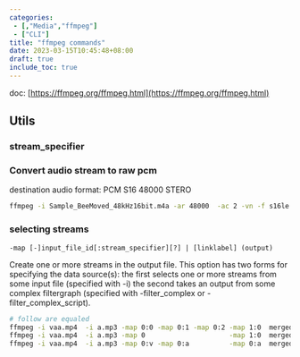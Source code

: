 ```yaml
---
categories: 
 - [,"Media","ffmpeg"]
 - ["CLI"]
title: "ffmpeg commands"
date: 2023-03-15T10:45:48+08:00
draft: true
include_toc: true
---
```

doc: [https://ffmpeg.org/ffmpeg.html](https://ffmpeg.org/ffmpeg.html)

## Utils

### stream_specifier


### Convert audio stream to raw pcm
destination audio format: PCM S16 48000 STERO 
```bash
ffmpeg -i Sample_BeeMoved_48kHz16bit.m4a -ar 48000  -ac 2 -vn -f s16le   audio_sample_ar48_sf16_ac2.pcm
```

### selecting streams
```
-map [-]input_file_id[:stream_specifier][?] | [linklabel] (output)
```
Create one or more streams in the output file. This option has two forms for specifying the data source(s): 
  the first selects one or more streams from some input file (specified with -i)
  the second takes an output from some complex filtergraph (specified with -filter_complex or -filter_complex_script).
```bash
# follow are equaled
ffmpeg -i vaa.mp4  -i a.mp3 -map 0:0 -map 0:1 -map 0:2 -map 1:0  merged.mp4
ffmpeg -i vaa.mp4  -i a.mp3 -map 0                     -map 1:0  merged.mp4
ffmpeg -i vaa.mp4  -i a.mp3 -map 0:v -map 0:a          -map 0:a  merged.mp4
```
